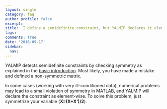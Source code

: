 ```yaml
---
layout: single
category: faq
author_profile: false
excerpt: 
title:  I define a semidefinite constraint, but YALMIP declares it elementwise
tags:
comments: true
date: '2016-09-17'
sidebar:
  nav:
---
```


YALMIP detects semidefinite constraints by checking symmetry as explained in the [basic introduction](/tutorial/basics). Most likely, you have made a mistake and defined a non-symmetric matrix. 

In some cases (working with very ill-conditioned data), numerical problems may lead to a small violation of symmetry in MATLAB, and YALMIP will declare the constraint as element-wise. To solve this problem, just symmetrize your variable (**X=(X+X')/2**).
